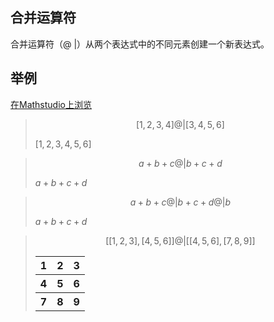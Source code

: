 ## 合并运算符

合并运算符（@ |）从两个表达式中的不同元素创建一个新表达式。

## 举例

[在Mathstudio上浏览](http://mathstud.io/?input[0]=WzEsMiwzLDRdIEB8IFszLDQsNSw2XQ%3D%3D&input[1]=YStiK2MgQHwgYitjK2Q%3D&input[2]=YStiK2MgQHwgYitjK2QgQHwgYg%3D%3D&input[3]=W1sxLDIsM10sWzQsNSw2XV0gQHwgW1s0LDUsNl0sWzcsOCw5XV0%3D)


> ```math
> [1, 2, 3, 4] @| [3, 4, 5, 6]
> ```
>
> $[1,2,3,4,5,6]$

> ```math
> a+b+c @| b+c+d
> ```
>
> $a+b+c+d$

> ```math
> a+b+c @| b+c+d @| b
> ```
>
> $a+b+c+d$

> ```math
> [[1, 2, 3], [4, 5, 6]] @| [[4, 5, 6], [7, 8, 9]]
> ```
>
>   <table>
>       <tr>
>           <th>1</th>
>           <th>2</th>
>           <th>3</th>
>       </tr>
>       <tr>
>           <th>4</th>
>           <th>5</th>
>           <th>6</th>
>       </tr>
>       <tr>
>           <th>7</th>
>           <th>8</th>
>           <th>9</th>
>       </tr>
>   </table>